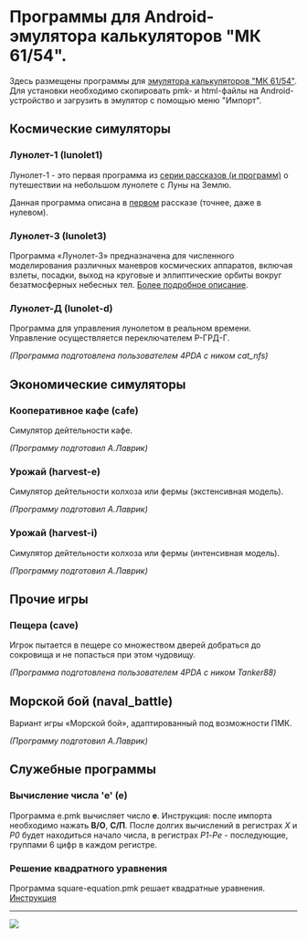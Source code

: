 # Программы для Android-эмулятора калькуляторов "МК 61/54".

Здесь размещены программы для 
[эмулятора калькуляторов "МК 61/54"](https://play.google.com/store/apps/details?id=com.cax.pmk.ext&hl=ru).
Для установки необходимо скопировать pmk- и html-файлы на Android-устройство и загрузить в эмулятор с помощью меню "Импорт".

## Космические симуляторы

### Лунолет-1 (lunolet1)

Лунолет-1 - это первая программа из 
[серии рассказов (и программ)](http://slavav.ru/way_to_earth/) о путешествии на небольшом лунолете с Луны на Землю.

Данная программа описана в 
[первом](http://epizodsspace.no-ip.org/bibl/tm/1985/6/istinn-prav.html) рассказе (точнее, даже в нулевом).

### Лунолет-3  (lunolet3)
Программа «Лунолет-3» предназначена для численного моделирования различных маневров космических аппаратов, 
включая взлеты, посадки, выход на круговые и эллиптические орбиты вокруг безатмосферных небесных тел.
[Более подробное описание](http://epizodsspace.no-ip.org/bibl/tm/1985/9/put.html).

### Лунолет-Д (lunolet-d)
Программа для управления лунолетом в реальном времени. Управление осуществляется переключателем Р-ГРД-Г.

*(Программа подготовлена пользователем 4PDA  с ником cat_nfs)*

## Экономические симуляторы

### Кооперативное кафе (cafe)

Симулятор дейтельности кафе.

*(Программу подготовил А.Лаврик)*

### Урожай (harvest-e)

Симулятор дейтельности колхоза или фермы (экстенсивная модель).

*(Программу подготовил А.Лаврик)*

### Урожай (harvest-i)

Симулятор дейтельности колхоза или фермы (интенсивная модель).

*(Программу подготовил А.Лаврик)*

## Прочие игры

### Пещера (cave)
Игрок пытается в пещере со множеством дверей добраться до сокровища и не попасться при этом чудовищу.

*(Программа подготовлена пользователем 4PDA  с ником Tanker88)*

## Морской бой (naval_battle)

Вариант игры «Морской бой», адаптированный под возможности ПМК.

*(Программу подготовил А.Лаврик)*

## Служебные программы

### Вычисление числа 'e' (e)
Программа e.pmk вычисляет число **e**. 
Инструкция: после импорта необходимо нажать **В/О**, **С/П**. После долгих вычислений в регистрах *X* и *Р0* 
будет находиться начало числа, в регистрах *Р1*-*Рe* - последующие, группами 6 цифр в каждом регистре.

### Решение квадратного уравнения
Программа square-equation.pmk решает квадратные уравнения.
[Инструкция](http://htmlpreview.github.io/?https://github.com/xvadim/pmk61-programms/blob/master/square-equation.html)

----
<a href="https://play.google.com/store/apps/details?id=com.cax.pmk.ext&hl=ru" alt="Download from Google Play">
  <img src="http://www.android.com/images/brand/android_app_on_play_large.png">
</a>


